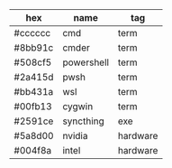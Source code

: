 hex     | name       | tag
---     | ---        | ---
#cccccc | cmd        | term
#8bb91c | cmder      | term
#508cf5 | powershell | term
#2a415d | pwsh       | term
#bb431a | wsl        | term
#00fb13 | cygwin     | term
#2591ce | syncthing  | exe
#5a8d00 | nvidia     | hardware
#004f8a | intel      | hardware